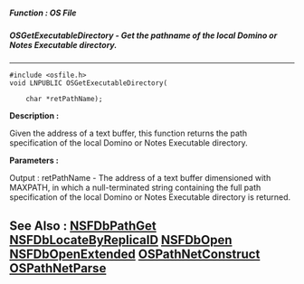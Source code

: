##### Function : OS File
##### OSGetExecutableDirectory - Get the pathname of the local Domino or Notes Executable directory.
---
```
#include <osfile.h>
void LNPUBLIC OSGetExecutableDirectory(

	char *retPathName);
```
**Description :**

Given the address of a text buffer, this function returns the path 
specification of the local Domino or Notes Executable directory. 

**Parameters :**

Output :
retPathName  -  The address of a text buffer dimensioned with MAXPATH, in which a null-terminated string containing the full path specification of the local Domino or Notes Executable directory is returned.


**See Also :**
[NSFDbPathGet](/reference/Func/NSFDbPathGet)
[NSFDbLocateByReplicaID](/reference/Func/NSFDbLocateByReplicaID)
[NSFDbOpen](/reference/Func/NSFDbOpen)
[NSFDbOpenExtended](/reference/Func/NSFDbOpenExtended)
[OSPathNetConstruct](/reference/Func/OSPathNetConstruct)
[OSPathNetParse](/reference/Func/OSPathNetParse)
---
